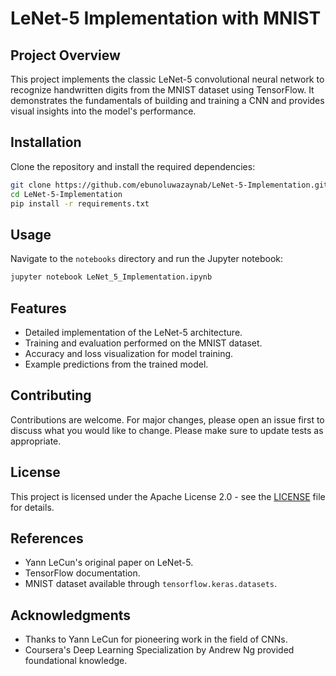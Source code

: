 # LeNet-5 Implementation with MNIST

## Project Overview
This project implements the classic LeNet-5 convolutional neural network to recognize handwritten digits from the MNIST dataset using TensorFlow. It demonstrates the fundamentals of building and training a CNN and provides visual insights into the model's performance.

## Installation

Clone the repository and install the required dependencies:

```bash
git clone https://github.com/ebunoluwazaynab/LeNet-5-Implementation.git
cd LeNet-5-Implementation
pip install -r requirements.txt
```

## Usage

Navigate to the `notebooks` directory and run the Jupyter notebook:

```bash
jupyter notebook LeNet_5_Implementation.ipynb
```

## Features

- Detailed implementation of the LeNet-5 architecture.
- Training and evaluation performed on the MNIST dataset.
- Accuracy and loss visualization for model training.
- Example predictions from the trained model.

## Contributing

Contributions are welcome. For major changes, please open an issue first to discuss what you would like to change. Please make sure to update tests as appropriate.

## License

This project is licensed under the Apache License 2.0 - see the [LICENSE](LICENSE) file for details.

## References

- Yann LeCun's original paper on LeNet-5.
- TensorFlow documentation.
- MNIST dataset available through `tensorflow.keras.datasets`.

## Acknowledgments

- Thanks to Yann LeCun for pioneering work in the field of CNNs.
- Coursera's Deep Learning Specialization by Andrew Ng provided foundational knowledge.
```



